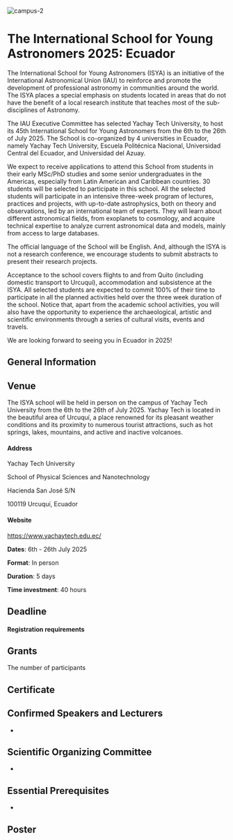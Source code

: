 ![campus-2](https://github.com/user-attachments/assets/620178aa-976c-4a20-9888-7ba1dbe8c0ee)

# The International School for Young Astronomers 2025: Ecuador
The International School for Young Astronomers (ISYA) is an initiative of the International Astronomical Union (IAU) to reinforce and promote the development of professional astronomy in communities around the world. The ISYA places a special emphasis on students located in areas that do not have the benefit of a local research institute that teaches most of the sub-disciplines of Astronomy.

The IAU Executive Committee has selected Yachay Tech University, to host its 45th International School for Young Astronomers from the 6th to the 26th of July 2025. The School is co-organized by 4 universities in Ecuador, namely Yachay Tech University, Escuela Politécnica Nacional, Universidad Central del Ecuador, and Universidad del Azuay.

We expect to receive applications to attend this School from students in their early MSc/PhD studies and some senior undergraduates in the Americas, especially from Latin American and Caribbean countries. 30 students will be selected to participate in this school. All the selected students will participate in an intensive three-week program of lectures, practices and projects, with up-to-date astrophysics, both on theory and observations, led by an international team of experts. They will learn about different astronomical fields, from exoplanets to cosmology, and acquire technical expertise to analyze current astronomical data and models, mainly from access to large databases.

The official language of the School will be English. And, although the ISYA is not a research conference, we encourage students to submit abstracts to present their research projects.

Acceptance to the school covers flights to and from Quito (including domestic transport to Urcuquí), accommodation and subsistence at the ISYA. All selected students are expected to commit 100% of their time to participate in all the planned activities held over the three week duration of the school. Notice that, apart from the academic school activities, you will also have the opportunity to experience the archaeological, artistic and scientific environments through a series of cultural visits, events and travels.

We are looking forward to seeing you in Ecuador in 2025!


## General Information


## Venue
The ISYA school will be held in person on the campus of Yachay Tech University from the 6th to the 26th of July 2025. Yachay Tech is located in the beautiful area of Urcuquí, a place renowned for its pleasant weather conditions and its proximity to numerous tourist attractions, such as hot springs, lakes, mountains, and active and inactive volcanoes.

#### Address
Yachay Tech University

School of Physical Sciences and Nanotechnology

Hacienda San José S/N

100119 Urcuquí, Ecuador

#### Website
https://www.yachaytech.edu.ec/

**Dates**: 6th - 26th July 2025

**Format**: In person

**Duration**: 5 days

**Time investment**: 40 hours



## Deadline


#### Registration requirements



## Grants
The number of participants


## Certificate



## Confirmed Speakers and Lecturers
* 


## Scientific Organizing Committee
* 


## Essential Prerequisites

 *  

## Poster





```{tableofcontents}
```
